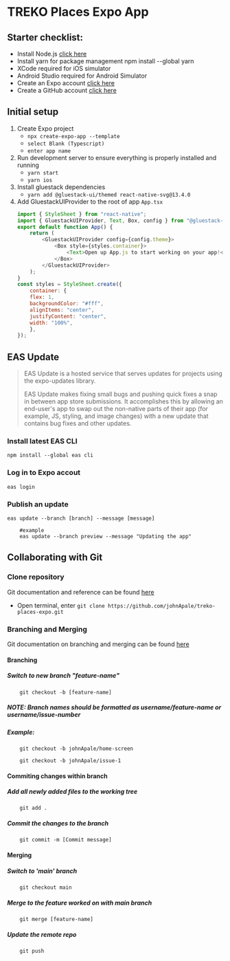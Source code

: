 # TREKO Places Expo App
## Starter checklist:
- Install Node.js [click here](https://nodejs.org/en)
- Install yarn for package management
    npm install --global yarn
- XCode required for iOS simulator
- Android Studio required for Android Simulator
- Create an Expo account [click here](https://expo.dev/signup)
- Create a GitHub account [click here](https://github.com/signup?ref_cta=Sign+up&ref_loc=header+logged+out&ref_page=%2F&source=header-home)

## Initial setup
1. Create Expo project
    - ```npx create-expo-app --template```
    - ```select Blank (Typescript)```
    - ```enter app name```
2. Run development server to ensure everything is properly installed and running
    - ```yarn start```
    - ```yarn ios```
3. Install gluestack dependencies
   - ```yarn add @gluestack-ui/themed react-native-svg@13.4.0```
4. Add GluestackUIProvider to the root of app ```App.tsx```
    ```javascript
    import { StyleSheet } from "react-native";
    import { GluestackUIProvider, Text, Box, config } from "@gluestack-ui/themed";
    export default function App() {
        return (
            <GluestackUIProvider config={config.theme}>
                <Box style={styles.container}>
                    <Text>Open up App.js to start working on your app!</Text>
                </Box>
            </GluestackUIProvider>
        );
    }
    const styles = StyleSheet.create({
        container: {
        flex: 1,
        backgroundColor: "#fff",
        alignItems: "center",
        justifyContent: "center",
        width: "100%",
        },
    });
    ```

## EAS Update
> EAS Update is a hosted service that serves updates for projects using the expo-updates library.
> 
> EAS Update makes fixing small bugs and pushing quick fixes a snap in between app store submissions. It accomplishes this by allowing an end-user's app to swap out the non-native parts of their app (for example, JS, styling, and image changes) with a new update that contains bug fixes and other updates.

### Install latest EAS CLI
```npm install --global eas cli```
### Log in to Expo accout
```eas login```
### Publish an update
```eas update --branch [branch] --message [message]``` 
``` 
    #example 
    eas update --branch preview --message "Updating the app"
```

## Collaborating with Git
### Clone repository
Git documentation and reference can be found [here](https://git-scm.com/book/en/v2/Git-Basics-Getting-a-Git-Repository)
- Open terminal, enter ```git clone https://github.com/johnApale/treko-places-expo.git```

### Branching and Merging
Git documentation on branching and merging can be found [here](https://git-scm.com/book/en/v2/Git-Branching-Basic-Branching-and-Merging)
#### Branching
##### Switch to new branch "feature-name"
```
    git checkout -b [feature-name]
```
##### **NOTE**: Branch names should be formatted as username/feature-name or username/issue-number
##### Example:
```
    git checkout -b johnApale/home-screen
```
```
    git checkout -b johnApale/issue-1
```
#### Commiting changes within branch
##### Add all newly added files to the working tree
```
    git add .
```
##### Commit the changes to the branch
```
    git commit -m [Commit message]
```
#### Merging
##### Switch to 'main' branch
```
    git checkout main
```
##### Merge to the feature worked on with main branch
```
    git merge [feature-name]
```
##### Update the remote repo
```
    git push
```
